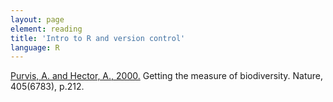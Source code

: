 ```yaml
---
layout: page
element: reading
title: 'Intro to R and version control'
language: R
---
```


[Purvis, A. and Hector, A., 2000.](https://www.nature.com/articles/35012221) Getting the measure of biodiversity. Nature, 405(6783), p.212.
